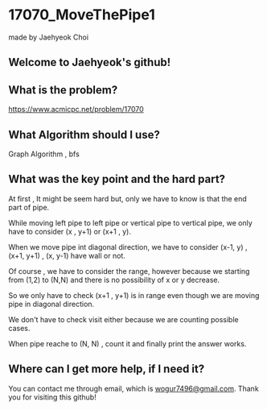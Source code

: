 # 17070_MoveThePipe1

made by Jaehyeok Choi

## Welcome to Jaehyeok's github!

## What is the problem?

https://www.acmicpc.net/problem/17070

## What Algorithm should I use?

Graph Algorithm , bfs

## What was the key point and the hard part?

At first , It might be seem hard but, only we have to know is that the end part of pipe.

While moving left pipe to left pipe or vertical pipe to vertical pipe, we only have to consider (x , y+1) or (x+1 , y).

When we move pipe int diagonal direction, we have to consider (x-1, y) , (x+1, y+1) , (x, y-1) have wall or not.

Of course , we have to consider the range, however because we starting from (1,2) to (N,N) and there is no possibility of x or y decrease. 

So we only have to check (x+1 , y+1) is in range even though we are moving pipe in diagonal direction.

We don't have to check visit either because we are counting possible cases.

When pipe reache to (N, N) , count it and finally print the answer works.

## Where can I get more help, if I need it?

You can contact me through email, which is wogur7496@gmail.com.
Thank you for visiting this github!
